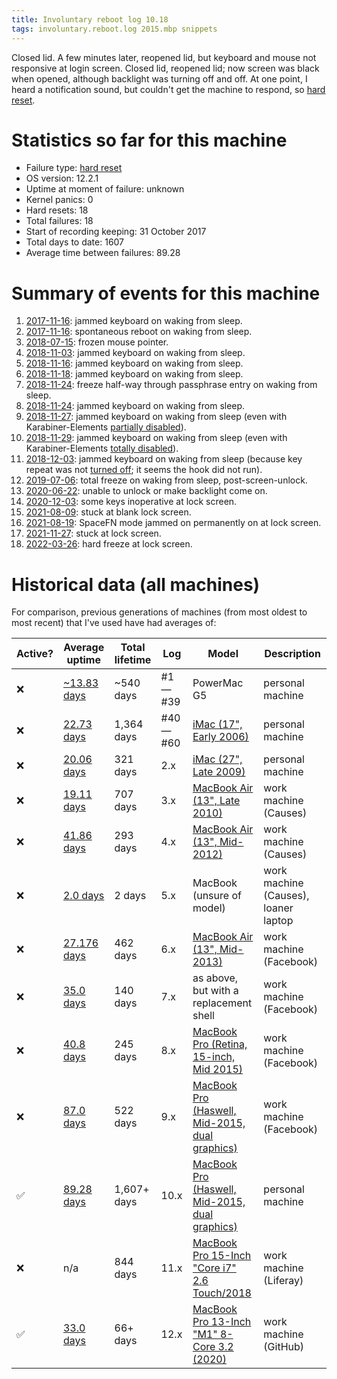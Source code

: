 ```yaml
---
title: Involuntary reboot log 10.18
tags: involuntary.reboot.log 2015.mbp snippets
---
```


Closed lid. A few minutes later, reopened lid, but keyboard and mouse not responsive at login screen. Closed lid, reopened lid; now screen was black when opened, although backlight was turning off and off. At one point, I heard a notification sound, but couldn't get the machine to respond, so [hard reset](/wiki/Hard_reset).

# Statistics so far for this machine

-   Failure type: [hard reset](/wiki/Hard_reset)
-   OS version: 12.2.1
-   Uptime at moment of failure: unknown
-   Kernel panics: 0
-   Hard resets: 18
-   Total failures: 18
-   Start of recording keeping: 31 October 2017
-   Total days to date: 1607
-   Average time between failures: 89.28

# Summary of events for this machine

1. [2017-11-16](/snippets/1151): jammed keyboard on waking from sleep.
1. [2017-11-16](/snippets/1152): spontaneous reboot on waking from sleep.
1. [2018-07-15](/snippets/1154): frozen mouse pointer.
1. [2018-11-03](/snippets/1155): jammed keyboard on waking from sleep.
1. [2018-11-16](/snippets/1156): jammed keyboard on waking from sleep.
1. [2018-11-18](/snippets/1157): jammed keyboard on waking from sleep.
1. [2018-11-24](/snippets/1158): freeze half-way through passphrase entry on waking from sleep.
1. [2018-11-24](/snippets/1159): jammed keyboard on waking from sleep.
1. [2018-11-27](/snippets/1160): jammed keyboard on waking from sleep (even with Karabiner-Elements [partially disabled](https://github.com/wincent/wincent/commit/634d7257e2e6219c516c578d789f81164a0d2738)).
1. [2018-11-29](/snippets/1161): jammed keyboard on waking from sleep (even with Karabiner-Elements [totally disabled](https://github.com/wincent/wincent/commit/5855025962dda75d461b50e8210b293587444832)).
1. [2018-12-03](/snippets/1162): jammed keyboard on waking from sleep (because key repeat was not [turned off](https://github.com/wincent/wincent/commit/46835b274a32f084f8bf53d32b9995a06d74936d); it seems the hook did not run).
1. [2019-07-06](/snippets/1163): total freeze on waking from sleep, post-screen-unlock.
1. [2020-06-22](/snippets/1164): unable to unlock or make backlight come on.
1. [2020-12-03](/snippets/1165): some keys inoperative at lock screen.
1. [2021-08-09](/snippets/1169): stuck at blank lock screen.
1. [2021-08-19](/snippets/1170): SpaceFN mode jammed on permanently on at lock screen.
1. [2021-11-27](/snippets/1171): stuck at lock screen.
1. [2022-03-26](/snippets/1172): hard freeze at lock screen.

# Historical data (all machines)

For comparison, previous generations of machines (from most oldest to most recent) that I've used have had averages of:

| Active? | Average uptime | Total lifetime | Log | Model | Description |
| --- | --- | --- | --- | --- | --- |
| ❌ | [~13.83 days](/blog/involuntary-reboot-log-39) | \~540 days | #1 &mdash; #39 | PowerMac G5 | personal machine |
| ❌ | [22.73 days](/blog/involuntary-reboot-log-60) | 1,364 days | #40 &mdash; #60 | [iMac (17", Early 2006)](http://www.everymac.com/systems/apple/imac/specs/imac_cd_1.83_17.html) | personal machine |
| ❌ | [20.06 days](/snippets/23) | 321 days | 2.x | [iMac (27", Late 2009)](http://www.everymac.com/systems/apple/imac/stats/imac-core-i5-2.66-27-inch-aluminum-late-2009-specs.html) | personal machine |
| ❌ | [19.11 days](/snippets/128) | 707 days | 3.x | [MacBook Air (13", Late 2010)](http://www.everymac.com/systems/apple/macbook-air/specs/macbook-air-core-2-duo-2.13-13-late-2010-specs.html) | work machine (Causes) |
| ❌ | [41.86 days](/snippets/170) | 293 days | 4.x | [MacBook Air (13", Mid-2012)](http://www.everymac.com/systems/apple/macbook-air/specs/macbook-air-core-i5-1.8-13-mid-2012-specs.html) | work machine (Causes) |
| ❌ | [2.0 days](/snippets/171) | 2 days | 5.x | MacBook (unsure of model) | work machine (Causes), loaner laptop |
| ❌ | [27.176 days](/snippets/1117) | 462 days | 6.x | [MacBook Air (13", Mid-2013)](http://www.everymac.com/systems/apple/macbook-air/specs/macbook-air-core-i7-1.7-13-mid-2013-specs.html) | work machine (Facebook) |
| ❌ | [35.0 days](/snippets/1138) | 140 days | 7.x | as above, but with a replacement shell | work machine (Facebook) |
| ❌ | [40.8 days](/snippets/1144) | 245 days | 8.x | [MacBook Pro (Retina, 15-inch, Mid 2015)](http://www.everymac.com/systems/apple/macbook_pro/specs/macbook-pro-core-i7-2.8-15-iris-only-mid-2015-retina-display-specs.html) | work machine (Facebook) |
| ❌ | [87.0 days](/snippets/1153) | 522 days | 9.x | [MacBook Pro (Haswell, Mid-2015, dual graphics)](http://www.everymac.com/systems/apple/macbook_pro/specs/macbook-pro-core-i7-2.8-15-dual-graphics-mid-2015-retina-display-specs.html) | work machine (Facebook) |
| ✅ | [89.28 days](/snippets/1171) | 1,607+ days | 10.x | [MacBook Pro (Haswell, Mid-2015, dual graphics)](http://www.everymac.com/systems/apple/macbook_pro/specs/macbook-pro-core-i7-2.8-15-dual-graphics-mid-2015-retina-display-specs.html) | personal machine |
| ❌ | n/a | 844 days | 11.x | [MacBook Pro 15-Inch "Core i7" 2.6 Touch/2018](https://everymac.com/systems/apple/macbook_pro/specs/macbook-pro-core-i7-2.6-15-mid-2018-true-tone-display-touch-bar-specs.html) | work machine (Liferay) |
| ✅ | [33.0 days](/snippets/1168) | 66+ days | 12.x | [MacBook Pro 13-Inch "M1" 8-Core 3.2 (2020)](https://everymac.com/systems/apple/macbook_pro/specs/macbook-pro-m1-8-core-13-2020-specs.html) | work machine (GitHub) |
